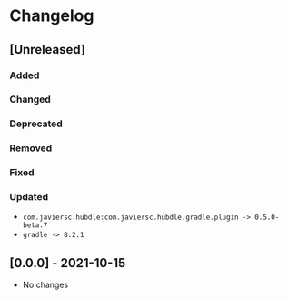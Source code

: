 # Changelog

## [Unreleased]

### Added

### Changed

### Deprecated

### Removed

### Fixed

### Updated

- `com.javiersc.hubdle:com.javiersc.hubdle.gradle.plugin -> 0.5.0-beta.7`
- `gradle -> 8.2.1`

## [0.0.0] - 2021-10-15

- No changes
